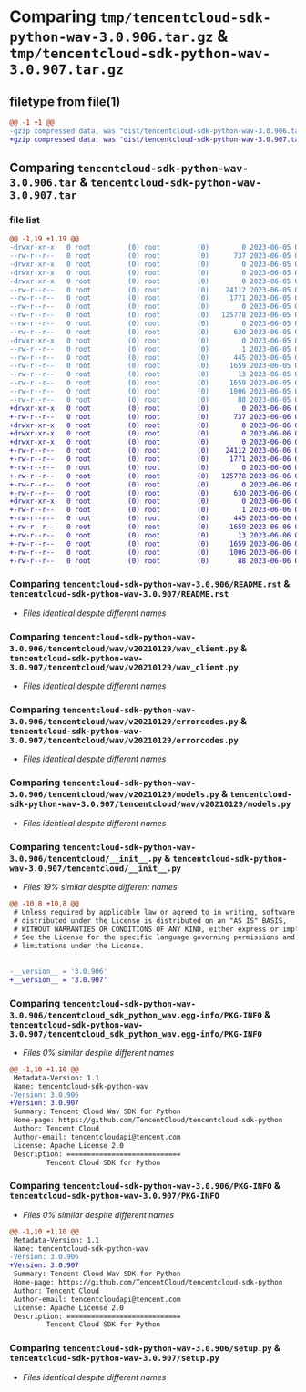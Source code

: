 # Comparing `tmp/tencentcloud-sdk-python-wav-3.0.906.tar.gz` & `tmp/tencentcloud-sdk-python-wav-3.0.907.tar.gz`

## filetype from file(1)

```diff
@@ -1 +1 @@
-gzip compressed data, was "dist/tencentcloud-sdk-python-wav-3.0.906.tar", last modified: Mon Jun  5 00:46:49 2023, max compression
+gzip compressed data, was "dist/tencentcloud-sdk-python-wav-3.0.907.tar", last modified: Tue Jun  6 02:39:26 2023, max compression
```

## Comparing `tencentcloud-sdk-python-wav-3.0.906.tar` & `tencentcloud-sdk-python-wav-3.0.907.tar`

### file list

```diff
@@ -1,19 +1,19 @@
-drwxr-xr-x   0 root         (0) root         (0)        0 2023-06-05 00:46:49.000000 tencentcloud-sdk-python-wav-3.0.906/
--rw-r--r--   0 root         (0) root         (0)      737 2023-06-05 00:46:48.000000 tencentcloud-sdk-python-wav-3.0.906/README.rst
-drwxr-xr-x   0 root         (0) root         (0)        0 2023-06-05 00:46:49.000000 tencentcloud-sdk-python-wav-3.0.906/tencentcloud/
-drwxr-xr-x   0 root         (0) root         (0)        0 2023-06-05 00:46:49.000000 tencentcloud-sdk-python-wav-3.0.906/tencentcloud/wav/
-drwxr-xr-x   0 root         (0) root         (0)        0 2023-06-05 00:46:49.000000 tencentcloud-sdk-python-wav-3.0.906/tencentcloud/wav/v20210129/
--rw-r--r--   0 root         (0) root         (0)    24112 2023-06-05 00:46:48.000000 tencentcloud-sdk-python-wav-3.0.906/tencentcloud/wav/v20210129/wav_client.py
--rw-r--r--   0 root         (0) root         (0)     1771 2023-06-05 00:46:48.000000 tencentcloud-sdk-python-wav-3.0.906/tencentcloud/wav/v20210129/errorcodes.py
--rw-r--r--   0 root         (0) root         (0)        0 2023-06-05 00:46:48.000000 tencentcloud-sdk-python-wav-3.0.906/tencentcloud/wav/v20210129/__init__.py
--rw-r--r--   0 root         (0) root         (0)   125778 2023-06-05 00:46:48.000000 tencentcloud-sdk-python-wav-3.0.906/tencentcloud/wav/v20210129/models.py
--rw-r--r--   0 root         (0) root         (0)        0 2023-06-05 00:46:48.000000 tencentcloud-sdk-python-wav-3.0.906/tencentcloud/wav/__init__.py
--rw-r--r--   0 root         (0) root         (0)      630 2023-06-05 00:46:48.000000 tencentcloud-sdk-python-wav-3.0.906/tencentcloud/__init__.py
-drwxr-xr-x   0 root         (0) root         (0)        0 2023-06-05 00:46:49.000000 tencentcloud-sdk-python-wav-3.0.906/tencentcloud_sdk_python_wav.egg-info/
--rw-r--r--   0 root         (0) root         (0)        1 2023-06-05 00:46:49.000000 tencentcloud-sdk-python-wav-3.0.906/tencentcloud_sdk_python_wav.egg-info/dependency_links.txt
--rw-r--r--   0 root         (0) root         (0)      445 2023-06-05 00:46:49.000000 tencentcloud-sdk-python-wav-3.0.906/tencentcloud_sdk_python_wav.egg-info/SOURCES.txt
--rw-r--r--   0 root         (0) root         (0)     1659 2023-06-05 00:46:49.000000 tencentcloud-sdk-python-wav-3.0.906/tencentcloud_sdk_python_wav.egg-info/PKG-INFO
--rw-r--r--   0 root         (0) root         (0)       13 2023-06-05 00:46:49.000000 tencentcloud-sdk-python-wav-3.0.906/tencentcloud_sdk_python_wav.egg-info/top_level.txt
--rw-r--r--   0 root         (0) root         (0)     1659 2023-06-05 00:46:49.000000 tencentcloud-sdk-python-wav-3.0.906/PKG-INFO
--rw-r--r--   0 root         (0) root         (0)     1006 2023-06-05 00:46:48.000000 tencentcloud-sdk-python-wav-3.0.906/setup.py
--rw-r--r--   0 root         (0) root         (0)       88 2023-06-05 00:46:49.000000 tencentcloud-sdk-python-wav-3.0.906/setup.cfg
+drwxr-xr-x   0 root         (0) root         (0)        0 2023-06-06 02:39:26.000000 tencentcloud-sdk-python-wav-3.0.907/
+-rw-r--r--   0 root         (0) root         (0)      737 2023-06-06 02:39:26.000000 tencentcloud-sdk-python-wav-3.0.907/README.rst
+drwxr-xr-x   0 root         (0) root         (0)        0 2023-06-06 02:39:26.000000 tencentcloud-sdk-python-wav-3.0.907/tencentcloud/
+drwxr-xr-x   0 root         (0) root         (0)        0 2023-06-06 02:39:26.000000 tencentcloud-sdk-python-wav-3.0.907/tencentcloud/wav/
+drwxr-xr-x   0 root         (0) root         (0)        0 2023-06-06 02:39:26.000000 tencentcloud-sdk-python-wav-3.0.907/tencentcloud/wav/v20210129/
+-rw-r--r--   0 root         (0) root         (0)    24112 2023-06-06 02:39:26.000000 tencentcloud-sdk-python-wav-3.0.907/tencentcloud/wav/v20210129/wav_client.py
+-rw-r--r--   0 root         (0) root         (0)     1771 2023-06-06 02:39:26.000000 tencentcloud-sdk-python-wav-3.0.907/tencentcloud/wav/v20210129/errorcodes.py
+-rw-r--r--   0 root         (0) root         (0)        0 2023-06-06 02:39:26.000000 tencentcloud-sdk-python-wav-3.0.907/tencentcloud/wav/v20210129/__init__.py
+-rw-r--r--   0 root         (0) root         (0)   125778 2023-06-06 02:39:26.000000 tencentcloud-sdk-python-wav-3.0.907/tencentcloud/wav/v20210129/models.py
+-rw-r--r--   0 root         (0) root         (0)        0 2023-06-06 02:39:26.000000 tencentcloud-sdk-python-wav-3.0.907/tencentcloud/wav/__init__.py
+-rw-r--r--   0 root         (0) root         (0)      630 2023-06-06 02:39:26.000000 tencentcloud-sdk-python-wav-3.0.907/tencentcloud/__init__.py
+drwxr-xr-x   0 root         (0) root         (0)        0 2023-06-06 02:39:26.000000 tencentcloud-sdk-python-wav-3.0.907/tencentcloud_sdk_python_wav.egg-info/
+-rw-r--r--   0 root         (0) root         (0)        1 2023-06-06 02:39:26.000000 tencentcloud-sdk-python-wav-3.0.907/tencentcloud_sdk_python_wav.egg-info/dependency_links.txt
+-rw-r--r--   0 root         (0) root         (0)      445 2023-06-06 02:39:26.000000 tencentcloud-sdk-python-wav-3.0.907/tencentcloud_sdk_python_wav.egg-info/SOURCES.txt
+-rw-r--r--   0 root         (0) root         (0)     1659 2023-06-06 02:39:26.000000 tencentcloud-sdk-python-wav-3.0.907/tencentcloud_sdk_python_wav.egg-info/PKG-INFO
+-rw-r--r--   0 root         (0) root         (0)       13 2023-06-06 02:39:26.000000 tencentcloud-sdk-python-wav-3.0.907/tencentcloud_sdk_python_wav.egg-info/top_level.txt
+-rw-r--r--   0 root         (0) root         (0)     1659 2023-06-06 02:39:26.000000 tencentcloud-sdk-python-wav-3.0.907/PKG-INFO
+-rw-r--r--   0 root         (0) root         (0)     1006 2023-06-06 02:39:26.000000 tencentcloud-sdk-python-wav-3.0.907/setup.py
+-rw-r--r--   0 root         (0) root         (0)       88 2023-06-06 02:39:26.000000 tencentcloud-sdk-python-wav-3.0.907/setup.cfg
```

### Comparing `tencentcloud-sdk-python-wav-3.0.906/README.rst` & `tencentcloud-sdk-python-wav-3.0.907/README.rst`

 * *Files identical despite different names*

### Comparing `tencentcloud-sdk-python-wav-3.0.906/tencentcloud/wav/v20210129/wav_client.py` & `tencentcloud-sdk-python-wav-3.0.907/tencentcloud/wav/v20210129/wav_client.py`

 * *Files identical despite different names*

### Comparing `tencentcloud-sdk-python-wav-3.0.906/tencentcloud/wav/v20210129/errorcodes.py` & `tencentcloud-sdk-python-wav-3.0.907/tencentcloud/wav/v20210129/errorcodes.py`

 * *Files identical despite different names*

### Comparing `tencentcloud-sdk-python-wav-3.0.906/tencentcloud/wav/v20210129/models.py` & `tencentcloud-sdk-python-wav-3.0.907/tencentcloud/wav/v20210129/models.py`

 * *Files identical despite different names*

### Comparing `tencentcloud-sdk-python-wav-3.0.906/tencentcloud/__init__.py` & `tencentcloud-sdk-python-wav-3.0.907/tencentcloud/__init__.py`

 * *Files 19% similar despite different names*

```diff
@@ -10,8 +10,8 @@
 # Unless required by applicable law or agreed to in writing, software
 # distributed under the License is distributed on an "AS IS" BASIS,
 # WITHOUT WARRANTIES OR CONDITIONS OF ANY KIND, either express or implied.
 # See the License for the specific language governing permissions and
 # limitations under the License.
 
 
-__version__ = '3.0.906'
+__version__ = '3.0.907'
```

### Comparing `tencentcloud-sdk-python-wav-3.0.906/tencentcloud_sdk_python_wav.egg-info/PKG-INFO` & `tencentcloud-sdk-python-wav-3.0.907/tencentcloud_sdk_python_wav.egg-info/PKG-INFO`

 * *Files 0% similar despite different names*

```diff
@@ -1,10 +1,10 @@
 Metadata-Version: 1.1
 Name: tencentcloud-sdk-python-wav
-Version: 3.0.906
+Version: 3.0.907
 Summary: Tencent Cloud Wav SDK for Python
 Home-page: https://github.com/TencentCloud/tencentcloud-sdk-python
 Author: Tencent Cloud
 Author-email: tencentcloudapi@tencent.com
 License: Apache License 2.0
 Description: ============================
         Tencent Cloud SDK for Python
```

### Comparing `tencentcloud-sdk-python-wav-3.0.906/PKG-INFO` & `tencentcloud-sdk-python-wav-3.0.907/PKG-INFO`

 * *Files 0% similar despite different names*

```diff
@@ -1,10 +1,10 @@
 Metadata-Version: 1.1
 Name: tencentcloud-sdk-python-wav
-Version: 3.0.906
+Version: 3.0.907
 Summary: Tencent Cloud Wav SDK for Python
 Home-page: https://github.com/TencentCloud/tencentcloud-sdk-python
 Author: Tencent Cloud
 Author-email: tencentcloudapi@tencent.com
 License: Apache License 2.0
 Description: ============================
         Tencent Cloud SDK for Python
```

### Comparing `tencentcloud-sdk-python-wav-3.0.906/setup.py` & `tencentcloud-sdk-python-wav-3.0.907/setup.py`

 * *Files identical despite different names*

